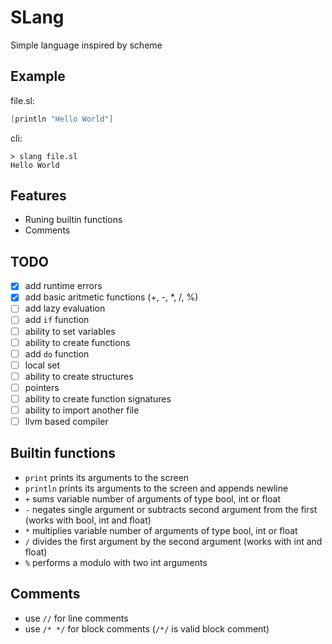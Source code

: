 # SLang
Simple language inspired by scheme

## Example
file.sl:
```Scheme
[println "Hello World"]
```
cli:
```shell
> slang file.sl
Hello World
```
## Features
- Runing builtin functions
- Comments

## TODO
- [X] add runtime errors
- [X] add basic aritmetic functions (+, -, *, /, %)
- [ ] add lazy evaluation
- [ ] add `if` function
- [ ] ability to set variables
- [ ] ability to create functions
- [ ] add `do` function
- [ ] local set
- [ ] ability to create structures
- [ ] pointers
- [ ] ability to create function signatures
- [ ] ability to import another file
- [ ] llvm based compiler

## Builtin functions
- `print` prints its arguments to the screen
- `println` prints its arguments to the screen and appends newline
- `+` sums variable number of arguments of type bool, int or float
- `-` negates single argument or subtracts second argument from the first (works with bool, int and float)
- `*` multiplies variable number of arguments of type bool, int or float
- `/` divides the first argument by the second argument (works with int and float)
- `%` performs a modulo with two int arguments

## Comments
- use `//` for line comments
- use `/* */` for block comments (`/*/` is valid block comment)
